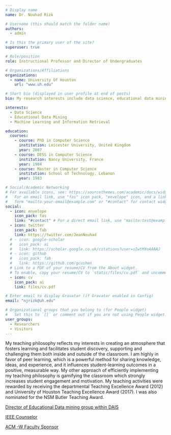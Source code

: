 ```yaml
---
# Display name
name: Dr. Nouhad Rizk

# Username (this should match the folder name)
authors:
  - admin

# Is this the primary user of the site?
superuser: true

# Role/position
role: Instructional Professor and Director of Undergraduates

# Organizations/Affiliations
organizations:
  - name: University Of Houston
    url: "www.uh.edu"

# Short bio (displayed in user profile at end of posts)
bio: My research interests include data science, educational data mining, machine learning and information retrieval.

interests:
  - Data Science
  - Educational Data Mining
  - Machine Learning and Information Retrieval

education:
  courses:
    - course: PhD in Computer Science
      institution: Leicester University, United Kingdom
      year: 2007
    - course: DESS in Computer Science
      institution: Nancy University, France
      year: 1984
    - course: Master in Computer Science
      institution: School of Technology, Lebanon
      year: 1983

# Social/Academic Networking
# For available icons, see: https://sourcethemes.com/academic/docs/widgets/#icons
#   For an email link, use "fas" icon pack, "envelope" icon, and a link in the
#   form "mailto:your-email@example.com" or "#contact" for contact widget.
social:
  - icon: envelope
    icon_pack: fas
    link: "#contact" # For a direct email link, use "mailto:test@example.org".
  - icon: twitter
    icon_pack: fab
    link: https://twitter.com/JeanNouhad
  # - icon: google-scholar
  #   icon_pack: ai
  #   link: https://scholar.google.co.uk/citations?user=sIwtMXoAAAAJ
  # - icon: github
  #   icon_pack: fab
  #   link: https://github.com/gcushen
  # Link to a PDF of your resume/CV from the About widget.
  # To enable, copy your resume/CV to `static/files/cv.pdf` and uncomment the lines below.
  - icon: cv
    icon_pack: ai
    link: files/cv.pdf

# Enter email to display Gravatar (if Gravatar enabled in Config)
email: "njrizk@uh.edu"

# Organizational groups that you belong to (for People widget)
#   Set this to `[]` or comment out if you are not using People widget.
user_groups:
  - Researchers
  - Visitors
---
```


My teaching philosophy reflects my interests in creating an atmosphere that fosters
learning and facilitates student discovery, supporting and challenging them both inside
and outside of the classroom. I am highly in favor of peer learning, which is a powerful
method for sharing knowledge, ideas, and experience, and it influences student-learning
outcomes in a positive, measurable way. My other approach of efficiently implementing
my teaching philosophy is gamifying the classroom which strongly increases student
engagement and motivation. My teaching activities were rewarded by receiving the
departmental Teaching Excellence Award (2012) and University of Houston Teaching
Excellence Award (2017). I was also nominated for the NSM Butler Teaching Award.

[Director of Educational Data mining group within DAIS](http://dais.cs.uh.edu/people.html)

[IEEE Counselor](http:ieee.org)

[ACM -W Faculty Sponsor](http://Acm.org)
